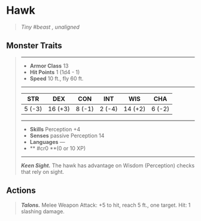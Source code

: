 # Hawk
>*Tiny #beast , unaligned*
## Monster Traits
>___
>- **Armor Class** 13
>- **Hit Points** 1 (1d4 - 1)
>- **Speed** 10 ft., fly 60 ft.
>___
>|STR|DEX|CON|INT|WIS|CHA|
>|:---:|:---:|:---:|:---:|:---:|:---:|
>|5 (-3)|16 (+3)|8 (-1)|2 (-4)|14 (+2)|6 (-2)|
>___
>- **Skills** Perception +4
>- **Senses** passive Perception 14
>- **Languages** —
>- ** #cr0 **(0 or 10 XP)
>___
>***Keen Sight.*** The hawk has advantage on Wisdom (Perception) checks that rely on sight.  
>
## Actions
>***Talons.*** Melee Weapon Attack: +5 to hit, reach 5 ft., one target. Hit: 1 slashing damage.
